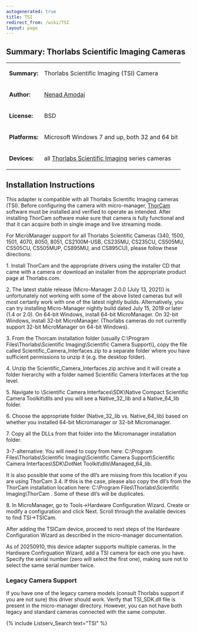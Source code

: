 ```yaml
---
autogenerated: true
title: TSI
redirect_from: /wiki/TSI
layout: page
---
```


## Summary: Thorlabs Scientific Imaging Cameras

<table>
<tr>
<td markdown="1">

**Summary:**

</td>
<td markdown="1">

Thorlabs Scientific Imaging (TSI) Camera

</td>
</tr>
<tr>
<td markdown="1">

**Author:**

</td>
<td markdown="1">

[Nenad Amodaj](http://nenad.amodaj.com)

</td>
</tr>
<tr>
<td markdown="1">

**License:**

</td>
<td markdown="1">

BSD

</td>
</tr>
<tr>
<td markdown="1">

**Platforms:**

</td>
<td markdown="1">

Microsoft Windows 7 and up, both 32 and 64 bit

</td>
</tr>
<tr>
<td markdown="1">

**Devices:**

</td>
<td markdown="1">

all [Thorlabs Scientific
Imaging](https://www.thorlabs.com/navigation.cfm?guide_id=2365) series
cameras

</td>
</tr>
</table>

## Installation Instructions

This adapter is compatible with all Thorlabs Scientific Imaging cameras
(TSI). Before configuring the camera with micro-manager,
[ThorCam](https://www.thorlabs.com/software_pages/ViewSoftwarePage.cfm?Code=ThorCam)
software must be installed and verified to operate as intended. After
installing ThorCam software make sure that camera is fully functional
and that it can acquire both in single image and live streaming mode.

For MicroManager support for all Thorlabs Scientific Cameras (340, 1500,
1501, 4070, 8050, 8051, CS2100M-USB, CS235MU, CS235CU, CS505MU, CS505CU,
CS505MUP, CS895MU, and CS895CU), please follow these directions:

1\. Install ThorCam and the appropriate drivers using the installer CD
that came with a camera or download an installer from the appropriate
product page at Thorlabs.com.

2\. The latest stable release (Micro-Manager 2.0.0 (July 13, 2021)) is
unfortunately not working with some of the above listed cameras but 
will most certanly work with one of the latest nightly builds.
Alternatively, you can try installing Micro-Manager nightly build dated
July 15, 2019 or later (1.4 or 2.0). 
On 64-bit Windows, install 64-bit MicroManager. On 32-bit Windows,
install 32-bit MicroManager. (Thorlabs cameras do not currently support
32-bit MicroManager on 64-bit Windows). 

3\. From the Thorcam installation folder (usually C:\\Program
Files\\Thorlabs\\Scientific Imaging\\Scientific Camera Support\\), copy
the file called Scientific\_Camera\_Interfaces.zip to a separate folder
where you have sufficient permissions to unzip it (e.g. the desktop
folder).

4\. Unzip the Scientific\_Camera\_Interfaces.zip archive and it will
create a folder hierarchy with a folder named Scientific Camera
Interfaces at the top level.

5\. Navigate to \\Scientific Camera Interfaces\\SDK\\Native Compact
Scientific Camera Toolkit\\dlls and you will see a Native\_32\_lib and a
Native\_64\_lib folder.

6\. Choose the appropriate folder (Native\_32\_lib vs. Native\_64\_lib)
based on whether you installed 64-bit Micromanager or 32-bit
Micromanager.

7\. Copy all the DLLs from that folder into the Micromanager
installation folder.

3-7-alternative: You will need to copy from here: C:\\Program
Files\\Thorlabs\\Scientific Imaging\\Scientific Camera
Support\\Scientific Camera Interfaces\\SDK\\DotNet
Toolkit\\dlls\\Managed\_64\_lib.

It is also possible that some of the dll’s are missing from this
location if you are using ThorCam 3.4. If this is the case, please also
copy the dll’s from the ThorCam installation location here: C:\\Program
Files\\Thorlabs\\Scientific Imaging\\ThorCam . Some of these dll’s will
be duplicates.

8\. In MicroManager, go to Tools-&gt;Hardware Configuration Wizard.
Create or modify a configuration and click Next. Scroll through the
available devices to find TSI-&gt;TSICam.

After adding the TSICam device, proceed to next steps of the Hardware
Configuration Wizard as described in the micro-manager documentation.

As of 20250910, this device adapter supports multiple cameras.  In the Hardware Confirguation Wizard,
add a TSI camera for each one you have.  Specify the serial number (zero will select the first one),
making sure not to select the same serial number twice.

### Legacy Camera Support

If you have one of the legacy camera models (consult Thorlabs support if
you are not sure) this driver should work. Verify that TSI\_SDK.dll file
is present in the micro-manager directory. However, you can not have
both legacy and standard cameras connected with the same computer.

{% include Listserv_Search text="TSI" %}

